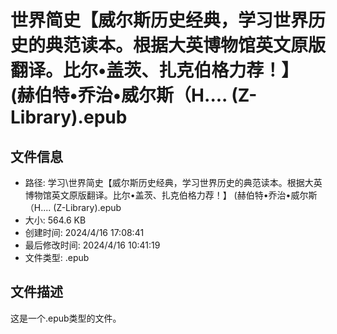 ﻿# 世界简史【威尔斯历史经典，学习世界历史的典范读本。根据大英博物馆英文原版翻译。比尔•盖茨、扎克伯格力荐！】 (赫伯特•乔治•威尔斯（H.... (Z-Library).epub

## 文件信息
- 路径: 学习\世界简史【威尔斯历史经典，学习世界历史的典范读本。根据大英博物馆英文原版翻译。比尔•盖茨、扎克伯格力荐！】 (赫伯特•乔治•威尔斯（H.... (Z-Library).epub
- 大小: 564.6 KB
- 创建时间: 2024/4/16 17:08:41
- 最后修改时间: 2024/4/16 10:41:19
- 文件类型: .epub

## 文件描述
这是一个.epub类型的文件。

